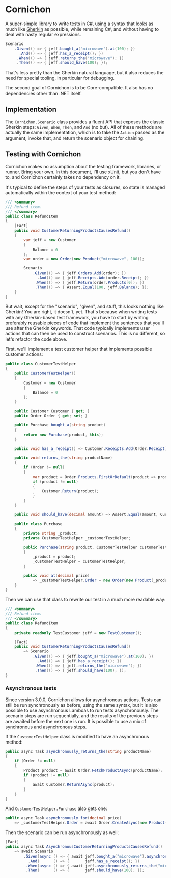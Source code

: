 ﻿Cornichon
=========

A super-simple library to write tests in C#, using a syntax that looks as much like
[Gherkin](https://cucumber.io/docs/reference) as possible, while remaining C#, and
without having to deal with nasty regular expressions.

```csharp
Scenario
    .Given(() => { jeff.bought_a("microwave").at(100); })
      .And(() => { jeff.has_a_receipt(); })
     .When(() => { jeff.returns_the("microwave"); })
     .Then(() => { jeff.should_have(100); });
```

That's less pretty than the Gherkin natural language, but it also reduces the need for
special tooling, in particular for debugging.

The second goal of Cornichon is to be Core-compatible.
It also has no dependencies other than .NET itself.

Implementation
--------------

The `Cornichon.Scenario` class provides a fluent API that exposes the classic Gherkin
steps: `Given`, `When`, `Then`, and `And` (no but).
All of these methods are actually the same implementation, which is to take the `Action`
passed as the argument, invoke that, and return the scenario object for chaining.

Testing with Cornichon
----------------------

Cornichon makes no assumption about the testing framework, libraries, or runner.
Bring your own.
In this document, I'll use xUnit, but you don't have to, and Cornichon certainly takes
no dependency on it.

It's typical to define the steps of your tests as closures, so state is managed
automatically within the context of your test method:

```csharp
/// <summary>
/// Refund item.
/// </summary>
public class RefundItem
{
    [Fact]
    public void CustomerReturningProductsCausesRefund()
    {
        var jeff = new Customer
        {
            Balance = 0
        };
        var order = new Order(new Product("microwave", 100));

        Scenario
            .Given(() => { jeff.Orders.Add(order); })
              .And(() => { jeff.Receipts.Add(order.Receipt); })
             .When(() => { jeff.Return(order.Products[0]); })
             .Then(() => { Assert.Equal(100, jeff.Balance); });
    }
}
```

But wait, except for the "scenario", "given", and stuff, this looks nothing like Gherkin!
You are right, it doesn't, yet.
That's because when writing tests with any Gherkin-based test framework, you have to start
by writing preferably reusable pieces of code that implement the sentences that you'll use
after the Gherkin keywords.
That code typically implements user actions that can then be used to construct scenarios.
This is no different, so let's refactor the code above.

First, we'll implement a test customer helper that implements possible customer actions:

```csharp
public class CustomerTestHelper
{
    public CustomerTestHelper()
    {
        Customer = new Customer
        {
            Balance = 0
        };
    }

    public Customer Customer { get; }
    public Order Order { get; set; }

    public Purchase bought_a(string product)
    {
        return new Purchase(product, this);
    }

    public void has_a_receipt() => Customer.Receipts.Add(Order.Receipt);

    public void returns_the(string productName)
    {
        if (Order != null)
        {
            var product = Order.Products.FirstOrDefault(product => product.Name == productName);
            if (product != null)
            {
                Customer.Return(product);
            }
        }
    }

    public void should_have(decimal amount) => Assert.Equal(amount, Customer.Balance);

    public class Purchase
    {
        private string _product;
        private CustomerTestHelper _customerTestHelper;

        public Purchase(string product, CustomerTestHelper customerTestHelper)
        {
            _product = product;
            _customerTestHelper = customerTestHelper;
        }

        public void at(decimal price)
            => _customerTestHelper.Order = new Order(new Product(_product, price));
    }
}
```

Then we can use that class to rewrite our test in a much more readable way:

```csharp
/// <summary>
/// Refund item.
/// </summary>
public class RefundItem
{
    private readonly TestCustomer jeff = new TestCustomer();

    [Fact]
    public void CustomerReturningProductsCausesRefund()
        => Scenario
            .Given(() => { jeff.bought_a("microwave").at(100); })
              .And(() => { jeff.has_a_receipt(); })
             .When(() => { jeff.returns_the("microwave"); })
             .Then(() => { jeff.should_have(100); });
}
```

### Asynchronous tests

Since version 3.0.0, Cornichon allows for asynchronous actions.
Tests can still be run synchronously as before, using the same syntax, but it is
also possible to use asynchronous Lambdas to run tests asynchronously.
The scenario steps are run sequentially, and the results of the previous steps are
awaited before the next one is run.
It is possible to use a mix of synchronous and asynchronous steps.

If the `CustomerTestHelper` class is modified to have an asynchronous method:


```csharp
public async Task asynchronously_returns_the(string productName)
{
    if (Order != null)
    {
        Product product = await Order.FetchProductAsync(productName);
        if (product != null)
        {
            await Customer.ReturnAsync(product);
        }
    }
}
```

And `CustomerTestHelper.Purchase` also gets one:

```csharp
public async Task asynchronously_for(decimal price)
    => _customerTestHelper.Order = await Order.CreateAsync(new Product(_product, price));
```

Then the scenario can be run asynchronously as well:

```csharp
[Fact]
public async Task AsynchronousCustomerReturningProductsCausesRefund()
    => await Scenario
        .Given(async () => { await jeff.bought_a("microwave").asynchronously_for(100); })
          .And(      () => {       jeff.has_a_receipt(); })
         .When(async () => { await jeff.asynchronously_returns_the("microwave"); })
         .Then(      () => {       jeff.should_have(100); });
```
